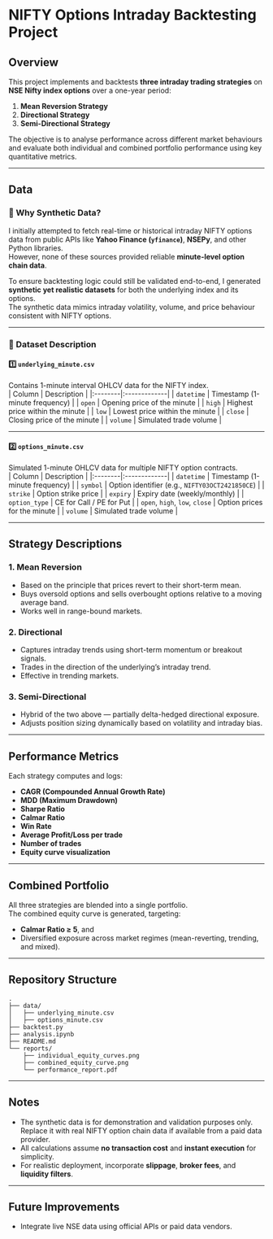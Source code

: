 # NIFTY Options Intraday Backtesting Project

## Overview
This project implements and backtests **three intraday trading strategies** on **NSE Nifty index options** over a one-year period:

1. **Mean Reversion Strategy**  
2. **Directional Strategy**  
3. **Semi-Directional Strategy**

The objective is to analyse performance across different market behaviours and evaluate both individual and combined portfolio performance using key quantitative metrics.

---

## Data

### 🔹 Why Synthetic Data?
I initially attempted to fetch real-time or historical intraday NIFTY options data from public APIs like **Yahoo Finance (`yfinance`)**, **NSEPy**, and other Python libraries.  
However, none of these sources provided reliable **minute-level option chain data**.

To ensure backtesting logic could still be validated end-to-end, I generated **synthetic yet realistic datasets** for both the underlying index and its options.  
The synthetic data mimics intraday volatility, volume, and price behaviour consistent with NIFTY options.

---

### 🔹 Dataset Description

#### 1️⃣ `underlying_minute.csv`
Contains 1-minute interval OHLCV data for the NIFTY index.  
| Column | Description |
|:--------|:-------------|
| `datetime` | Timestamp (1-minute frequency) |
| `open` | Opening price of the minute |
| `high` | Highest price within the minute |
| `low` | Lowest price within the minute |
| `close` | Closing price of the minute |
| `volume` | Simulated trade volume |

---

#### 2️⃣ `options_minute.csv`
Simulated 1-minute OHLCV data for multiple NIFTY option contracts.  
| Column | Description |
|:--------|:-------------|
| `datetime` | Timestamp (1-minute frequency) |
| `symbol` | Option identifier (e.g., `NIFTY03OCT2421850CE`) |
| `strike` | Option strike price |
| `expiry` | Expiry date (weekly/monthly) |
| `option_type` | CE for Call / PE for Put |
| `open`, `high`, `low`, `close` | Option prices for the minute |
| `volume` | Simulated trade volume |

---

## Strategy Descriptions

### 1. Mean Reversion
- Based on the principle that prices revert to their short-term mean.  
- Buys oversold options and sells overbought options relative to a moving average band.  
- Works well in range-bound markets.

### 2. Directional
- Captures intraday trends using short-term momentum or breakout signals.  
- Trades in the direction of the underlying’s intraday trend.  
- Effective in trending markets.

### 3. Semi-Directional
- Hybrid of the two above — partially delta-hedged directional exposure.  
- Adjusts position sizing dynamically based on volatility and intraday bias.

---

## Performance Metrics
Each strategy computes and logs:
- **CAGR (Compounded Annual Growth Rate)**
- **MDD (Maximum Drawdown)**
- **Sharpe Ratio**
- **Calmar Ratio**
- **Win Rate**
- **Average Profit/Loss per trade**
- **Number of trades**
- **Equity curve visualization**

---

## Combined Portfolio
All three strategies are blended into a single portfolio.  
The combined equity curve is generated, targeting:
- **Calmar Ratio ≥ 5**, and  
- Diversified exposure across market regimes (mean-reverting, trending, and mixed).

---

## Repository Structure

```
.
├── data/
│   ├── underlying_minute.csv
│   ├── options_minute.csv
├── backtest.py
├── analysis.ipynb
├── README.md
└── reports/
    ├── individual_equity_curves.png
    ├── combined_equity_curve.png
    └── performance_report.pdf
```

---

## Notes
- The synthetic data is for demonstration and validation purposes only.  
  Replace it with real NIFTY option chain data if available from a paid data provider.
- All calculations assume **no transaction cost** and **instant execution** for simplicity.
- For realistic deployment, incorporate **slippage**, **broker fees**, and **liquidity filters**.

---

## Future Improvements
- Integrate live NSE data using official APIs or paid data vendors.
